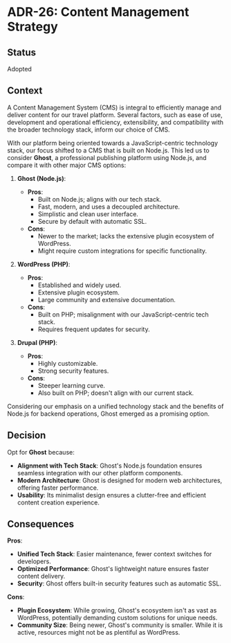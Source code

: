 # ADR-26: Content Management Strategy

## Status

Adopted

## Context

A Content Management System (CMS) is integral to efficiently manage and deliver content for our travel platform. Several factors, such as ease of use, development and operational efficiency, extensibility, and compatibility with the broader technology stack, inform our choice of CMS.

With our platform being oriented towards a JavaScript-centric technology stack, our focus shifted to a CMS that is built on Node.js. This led us to consider **Ghost**, a professional publishing platform using Node.js, and compare it with other major CMS options:

1. **Ghost (Node.js)**:
    - **Pros**:
        - Built on Node.js; aligns with our tech stack.
        - Fast, modern, and uses a decoupled architecture.
        - Simplistic and clean user interface.
        - Secure by default with automatic SSL.
    - **Cons**:
        - Newer to the market; lacks the extensive plugin ecosystem of WordPress.
        - Might require custom integrations for specific functionality.

2. **WordPress (PHP)**:
    - **Pros**:
        - Established and widely used.
        - Extensive plugin ecosystem.
        - Large community and extensive documentation.
    - **Cons**:
        - Built on PHP; misalignment with our JavaScript-centric tech stack.
        - Requires frequent updates for security.

3. **Drupal (PHP)**:
    - **Pros**:
        - Highly customizable.
        - Strong security features.
    - **Cons**:
        - Steeper learning curve.
        - Also built on PHP; doesn't align with our current stack.

Considering our emphasis on a unified technology stack and the benefits of Node.js for backend operations, Ghost emerged as a promising option.

## Decision

Opt for **Ghost** because:

- **Alignment with Tech Stack**: Ghost's Node.js foundation ensures seamless integration with our other platform components.
- **Modern Architecture**: Ghost is designed for modern web architectures, offering faster performance.
- **Usability**: Its minimalist design ensures a clutter-free and efficient content creation experience.

## Consequences

**Pros**:

- **Unified Tech Stack**: Easier maintenance, fewer context switches for developers.
- **Optimized Performance**: Ghost's lightweight nature ensures faster content delivery.
- **Security**: Ghost offers built-in security features such as automatic SSL.

**Cons**:

- **Plugin Ecosystem**: While growing, Ghost's ecosystem isn't as vast as WordPress, potentially demanding custom solutions for unique needs.
- **Community Size**: Being newer, Ghost's community is smaller. While it is active, resources might not be as plentiful as WordPress.
